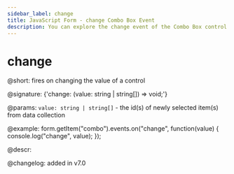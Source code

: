 ```yaml
---
sidebar_label: change
title: JavaScript Form - change Combo Box Event 
description: You can explore the change event of the Combo Box control of Form in the documentation of the DHTMLX JavaScript UI library. Browse developer guides and API reference, try out code examples and live demos, and download a free 30-day evaluation version of DHTMLX Suite 7.
---
```


# change

@short: fires on changing the value of a control

@signature: {'change: (value: string | string[]) => void;'}

@params:
`value: string | string[]` - the id(s) of newly selected item(s) from data collection

@example:
form.getItem("combo").events.on("change", function(value) {
    console.log("change", value);
});

@descr:

@changelog: added in v7.0
